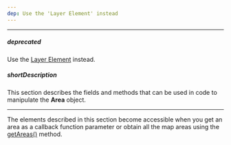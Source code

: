 ```yaml
---
dep: Use the 'Layer Element' instead
---
```

---
##### deprecated
Use the [Layer Element](/api-reference/20%20Data%20Visualization%20Widgets/70%20dxVectorMap/7%20Map%20Elements/Layer%20Element '/Documentation/ApiReference/Data_Visualization_Widgets/dxVectorMap/Map_Elements/Layer_Element/') instead.

##### shortDescription
This section describes the fields and methods that can be used in code to manipulate the **Area** object.

---
The elements described in this section become accessible when you get an area as a callback function parameter or obtain all the map areas using the [getAreas()](/api-reference/20%20Data%20Visualization%20Widgets/70%20dxVectorMap/3%20Methods/getAreas().md '/Documentation/ApiReference/Data_Visualization_Widgets/dxVectorMap/Methods/#getAreas') method.